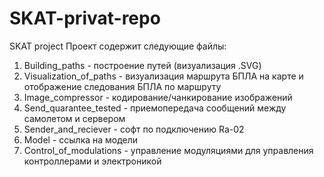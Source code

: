 # SKAT-privat-repo
SKAT project
Проект содержит следующие файлы:
1. Building_paths - построение путей (визуализация .SVG)
2. Visualization_of_paths - визуализация маршрута БПЛА на карте и отображение следования БПЛА по маршруту
3. Image_compressor - кодирование/чанкирование изображений
4. Send_quarantee_tested - приемопередача сообщений между самолетом и сервером
5. Sender_and_reciever - софт по подключению Ra-02
6. Model - ссылка на модели
7. Control_of_modulations - управление модуляциями для управления контроллерами и электроникой
